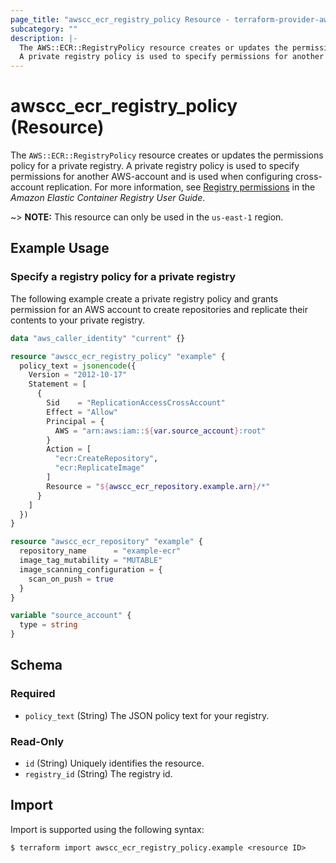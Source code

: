```yaml
---
page_title: "awscc_ecr_registry_policy Resource - terraform-provider-awscc"
subcategory: ""
description: |-
  The AWS::ECR::RegistryPolicy resource creates or updates the permissions policy for a private registry.
  A private registry policy is used to specify permissions for another AWS-account and is used when configuring cross-account replication. For more information, see Registry permissions https://docs.aws.amazon.com/AmazonECR/latest/userguide/registry-permissions.html in the Amazon Elastic Container Registry User Guide.
---
```


# awscc_ecr_registry_policy (Resource)

The ``AWS::ECR::RegistryPolicy`` resource creates or updates the permissions policy for a private registry.
 A private registry policy is used to specify permissions for another AWS-account and is used when configuring cross-account replication. For more information, see [Registry permissions](https://docs.aws.amazon.com/AmazonECR/latest/userguide/registry-permissions.html) in the *Amazon Elastic Container Registry User Guide*.

~> **NOTE:** This resource can only be used in the `us-east-1` region.

## Example Usage

### Specify a registry policy for a private registry

The following example create a private registry policy and grants permission for an AWS account to create repositories and replicate their contents to your private registry.

```terraform
data "aws_caller_identity" "current" {}

resource "awscc_ecr_registry_policy" "example" {
  policy_text = jsonencode({
    Version = "2012-10-17"
    Statement = [
      {
        Sid    = "ReplicationAccessCrossAccount"
        Effect = "Allow"
        Principal = {
          AWS = "arn:aws:iam::${var.source_account}:root"
        }
        Action = [
          "ecr:CreateRepository",
          "ecr:ReplicateImage"
        ]
        Resource = "${awscc_ecr_repository.example.arn}/*"
      }
    ]
  })
}

resource "awscc_ecr_repository" "example" {
  repository_name      = "example-ecr"
  image_tag_mutability = "MUTABLE"
  image_scanning_configuration = {
    scan_on_push = true
  }
}

variable "source_account" {
  type = string
}
```

<!-- schema generated by tfplugindocs -->
## Schema

### Required

- `policy_text` (String) The JSON policy text for your registry.

### Read-Only

- `id` (String) Uniquely identifies the resource.
- `registry_id` (String) The registry id.

## Import

Import is supported using the following syntax:

```shell
$ terraform import awscc_ecr_registry_policy.example <resource ID>
```